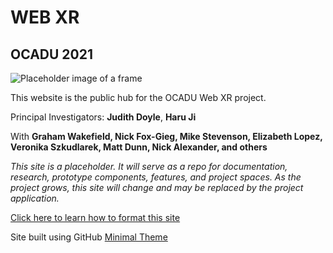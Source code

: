 # WEB XR

## OCADU 2021

![Placeholder image of a frame](https://external-content.duckduckgo.com/iu/?u=https%3A%2F%2Ffws-shared.s3.amazonaws.com%2Fuploads%2Fwebsite%2Fauctions%2Fitems%2Ffull%2F3915176_2.jpg&f=1&nofb=1)

This website is the public hub for the OCADU Web XR project.

Principal Investigators: **Judith Doyle**, **Haru Ji**

With **Graham Wakefield, Nick Fox-Gieg, Mike Stevenson, Elizabeth Lopez, Veronika Szkudlarek, Matt Dunn, Nick Alexander, and others**

*This site is a placeholder. It will serve as a repo for documentation, research, prototype components, features, and project spaces. As the project grows, this site will change and may be replaced by the project application.*

[Click here to learn how to format this site](https://guides.github.com/features/mastering-markdown/)

Site built using GitHub [Minimal Theme](https://github.com/pages-themes/minimal)
